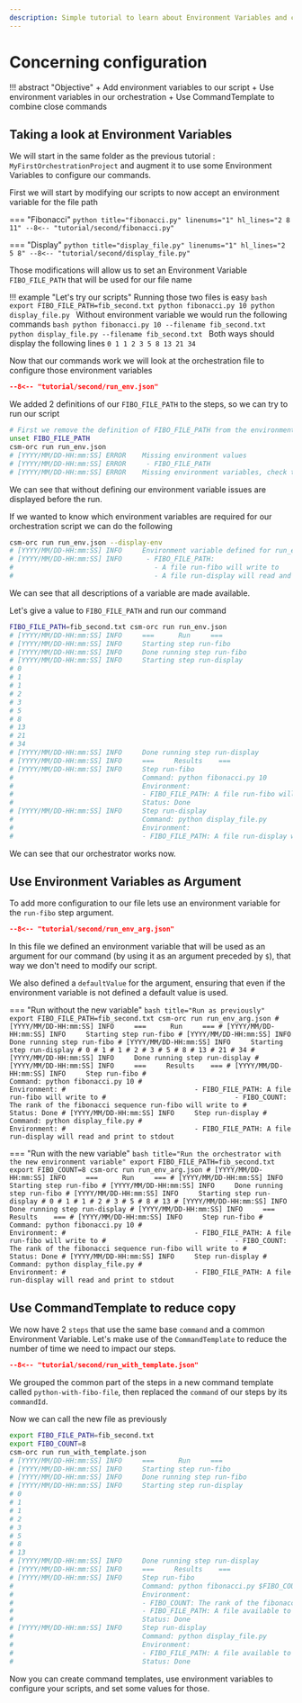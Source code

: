 ```yaml
---
description: Simple tutorial to learn about Environment Variables and csm-orc 
---
```

# Concerning configuration


!!! abstract "Objective"
    + Add environment variables to our script
    + Use environment variables in our orchestration
    + Use CommandTemplate to combine close commands

## Taking a look at Environment Variables

We will start in the same folder as the previous tutorial : `MyFirstOrchestrationProject` 
and augment it to use some Environment Variables to configure our commands.

First we will start by modifying our scripts to now accept an environment variable for the file path

=== "Fibonacci"
    ```python title="fibonacci.py" linenums="1" hl_lines="2 8 11"
    --8<-- "tutorial/second/fibonacci.py"
    ```

=== "Display"
    ```python title="display_file.py" linenums="1" hl_lines="2 5 8"
    --8<-- "tutorial/second/display_file.py"
    ```

Those modifications will allow us to set an Environment Variable `FIBO_FILE_PATH` that will be used for our file name

!!! example "Let's try our scripts"
    Running those two files is easy
    ```bash
    export FIBO_FILE_PATH=fib_second.txt
    python fibonacci.py 10
    python display_file.py
    ```
    Without environment variable we would run the following commands
    ```bash
    python fibonacci.py 10 --filename fib_second.txt
    python display_file.py --filename fib_second.txt
    ```
    Both ways should display the following lines
    ```
    0
    1
    1
    2
    3
    5
    8
    13
    21
    34
    ```

Now that our commands work we will look at the orchestration file to configure those environment variables

```json title="run_env.json" hl_lines="6-11 16 18-21"
--8<-- "tutorial/second/run_env.json"
```

We added 2 definitions of our `FIBO_FILE_PATH` to the steps, so we can try to run our script

```bash title="Run the orchestrator without the environment variable"
# First we remove the definition of FIBO_FILE_PATH from the environment for the example
unset FIBO_FILE_PATH
csm-orc run run_env.json
# [YYYY/MM/DD-HH:mm:SS] ERROR    Missing environment values
# [YYYY/MM/DD-HH:mm:SS] ERROR     - FIBO_FILE_PATH 
# [YYYY/MM/DD-HH:mm:SS] ERROR    Missing environment variables, check the logs
```

We can see that without defining our environment variable issues are displayed before the run.

If we wanted to know which environment variables are required for our orchestration script we can do the following

```bash title="Getting information about environment variables"
csm-orc run run_env.json --display-env
# [YYYY/MM/DD-HH:mm:SS] INFO     Environment variable defined for run_env.json
# [YYYY/MM/DD-HH:mm:SS] INFO      - FIBO_FILE_PATH:
#                                   - A file run-fibo will write to
#                                   - A file run-display will read and print to stdout
```

We can see that all descriptions of a variable are made available.

Let's give a value to `FIBO_FILE_PATH` and run our command

```bash title="Run the orchestrator with the environment variable"
FIBO_FILE_PATH=fib_second.txt csm-orc run run_env.json
# [YYYY/MM/DD-HH:mm:SS] INFO     ===      Run     ===
# [YYYY/MM/DD-HH:mm:SS] INFO     Starting step run-fibo
# [YYYY/MM/DD-HH:mm:SS] INFO     Done running step run-fibo
# [YYYY/MM/DD-HH:mm:SS] INFO     Starting step run-display
# 0
# 1
# 1
# 2
# 3
# 5
# 8
# 13
# 21
# 34
# [YYYY/MM/DD-HH:mm:SS] INFO     Done running step run-display
# [YYYY/MM/DD-HH:mm:SS] INFO     ===     Results    ===
# [YYYY/MM/DD-HH:mm:SS] INFO     Step run-fibo
#                                Command: python fibonacci.py 10
#                                Environment:
#                                - FIBO_FILE_PATH: A file run-fibo will write to
#                                Status: Done
# [YYYY/MM/DD-HH:mm:SS] INFO     Step run-display
#                                Command: python display_file.py
#                                Environment:
#                                - FIBO_FILE_PATH: A file run-display will read and print to stdout
```

We can see that our orchestrator works now.

## Use Environment Variables as Argument

To add more configuration to our file lets use an environment variable for the `run-fibo` step argument.

```json title="run_env_arg.json" hl_lines="6 11-14"
--8<-- "tutorial/second/run_env_arg.json"
```

In this file we defined an environment variable that will be used as an argument for our command (by using it as an argument preceded by `$`), 
that way we don't need to modify our script.

We also defined a `defaultValue` for the argument, 
ensuring that even if the environment variable is not defined a default value is used.

=== "Run without the new variable"
    ```bash title="Run as previously"
    export FIBO_FILE_PATH=fib_second.txt
    csm-orc run run_env_arg.json
    # [YYYY/MM/DD-HH:mm:SS] INFO     ===      Run     ===
    # [YYYY/MM/DD-HH:mm:SS] INFO     Starting step run-fibo
    # [YYYY/MM/DD-HH:mm:SS] INFO     Done running step run-fibo
    # [YYYY/MM/DD-HH:mm:SS] INFO     Starting step run-display
    # 0
    # 1
    # 1
    # 2
    # 3
    # 5
    # 8
    # 13
    # 21
    # 34
    # [YYYY/MM/DD-HH:mm:SS] INFO     Done running step run-display
    # [YYYY/MM/DD-HH:mm:SS] INFO     ===     Results    ===
    # [YYYY/MM/DD-HH:mm:SS] INFO     Step run-fibo
    #                                Command: python fibonacci.py 10
    #                                Environment:
    #                                - FIBO_FILE_PATH: A file run-fibo will write to
    #                                - FIBO_COUNT: The rank of the fibonacci sequence run-fibo will write to
    #                                Status: Done
    # [YYYY/MM/DD-HH:mm:SS] INFO     Step run-display
    #                                Command: python display_file.py
    #                                Environment:
    #                                - FIBO_FILE_PATH: A file run-display will read and print to stdout
    ```

=== "Run with the new variable"
    ```bash title="Run the orchestrator with the new environment variable"
    export FIBO_FILE_PATH=fib_second.txt
    export FIBO_COUNT=8
    csm-orc run run_env_arg.json
    # [YYYY/MM/DD-HH:mm:SS] INFO     ===      Run     ===
    # [YYYY/MM/DD-HH:mm:SS] INFO     Starting step run-fibo
    # [YYYY/MM/DD-HH:mm:SS] INFO     Done running step run-fibo
    # [YYYY/MM/DD-HH:mm:SS] INFO     Starting step run-display
    # 0
    # 1
    # 1
    # 2
    # 3
    # 5
    # 8
    # 13
    # [YYYY/MM/DD-HH:mm:SS] INFO     Done running step run-display
    # [YYYY/MM/DD-HH:mm:SS] INFO     ===     Results    ===
    # [YYYY/MM/DD-HH:mm:SS] INFO     Step run-fibo
    #                                Command: python fibonacci.py 10
    #                                Environment:
    #                                - FIBO_FILE_PATH: A file run-fibo will write to
    #                                - FIBO_COUNT: The rank of the fibonacci sequence run-fibo will write to
    #                                Status: Done
    # [YYYY/MM/DD-HH:mm:SS] INFO     Step run-display
    #                                Command: python display_file.py
    #                                Environment:
    #                                - FIBO_FILE_PATH: A file run-display will read and print to stdout
    ```

## Use CommandTemplate to reduce copy

We now have 2 `steps` that use the same base `command` and a common Environment Variable. 
Let's make use of the `CommandTemplate` to reduce the number of time we need to impact our steps.

```json title="run_with_template.json" hl_lines="5 16 21-31"
--8<-- "tutorial/second/run_with_template.json"
```

We grouped the common part of the steps in a new command template called `python-with-fibo-file`, 
then replaced the `command` of our steps by its `commandId`.

Now we can call the new file as previously

```bash title="Run the orchestrator with a command template"
export FIBO_FILE_PATH=fib_second.txt
export FIBO_COUNT=8 
csm-orc run run_with_template.json
# [YYYY/MM/DD-HH:mm:SS] INFO     ===      Run     ===
# [YYYY/MM/DD-HH:mm:SS] INFO     Starting step run-fibo
# [YYYY/MM/DD-HH:mm:SS] INFO     Done running step run-fibo
# [YYYY/MM/DD-HH:mm:SS] INFO     Starting step run-display
# 0
# 1
# 1
# 2
# 3
# 5
# 8
# 13
# [YYYY/MM/DD-HH:mm:SS] INFO     Done running step run-display
# [YYYY/MM/DD-HH:mm:SS] INFO     ===     Results    ===
# [YYYY/MM/DD-HH:mm:SS] INFO     Step run-fibo
#                                Command: python fibonacci.py $FIBO_COUNT
#                                Environment:
#                                - FIBO_COUNT: The rank of the fibonacci sequence run-fibo will write to
#                                - FIBO_FILE_PATH: A file available to the command
#                                Status: Done
# [YYYY/MM/DD-HH:mm:SS] INFO     Step run-display
#                                Command: python display_file.py
#                                Environment:
#                                - FIBO_FILE_PATH: A file available to the command
#                                Status: Done
```

Now you can create command templates, use environment variables to configure your scripts, and set some values for those.